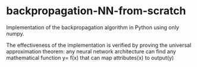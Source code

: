 # backpropagation-NN-from-scratch

Implementation of the backpropagation algorithm in Python using only numpy.

The effectiveness of the implementation is verified by proving the universal approximation theorem: any neural network architecture can find any mathematical function y= f(x) that can map attributes(x) to output(y)

